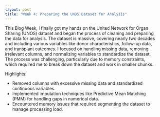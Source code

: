 ```yaml
---
layout: post
title: "Week 4: Preparing the UNOS Dataset for Analysis"
---
```


This Blog Week, I finally got my hands on the United Network for Organ Sharing (UNOS) dataset and began the process of cleaning and preparing the data for analysis. The dataset is massive, covering nearly two decades and including various variables like donor characteristics, follow-up data, and transplant outcomes. I focused on handling missing data, removing irrelevant columns, and normalizing variables to standardize the dataset. The process was challenging, particularly due to memory constraints, which required me to break down the dataset and work in smaller chunks.

Highlights:
- Removed columns with excessive missing data and standardized continuous variables.
- Implemented imputation techniques like Predictive Mean Matching (PMM) for handling gaps in numerical data.
- Encountered memory issues that required segmenting the dataset to manage processing load.
